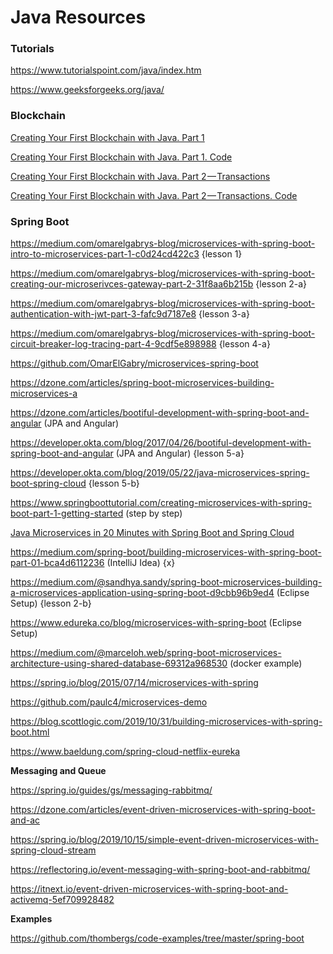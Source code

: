 # Java Resources

### Tutorials

https://www.tutorialspoint.com/java/index.htm

https://www.geeksforgeeks.org/java/

### Blockchain

[Creating Your First Blockchain with Java. Part 1](https://medium.com/programmers-blockchain/create-simple-blockchain-java-tutorial-from-scratch-6eeed3cb03fa)

[Creating Your First Blockchain with Java. Part 1. Code](https://github.com/CryptoKass/NoobChain-Tutorial-Part-1)

[Creating Your First Blockchain with Java. Part 2 — Transactions](https://medium.com/programmers-blockchain/creating-your-first-blockchain-with-java-part-2-transactions-2cdac335e0ce)

[Creating Your First Blockchain with Java. Part 2 — Transactions. Code](https://github.com/CryptoKass/NoobChain-Tutorial-Part-2)

### Spring Boot

https://medium.com/omarelgabrys-blog/microservices-with-spring-boot-intro-to-microservices-part-1-c0d24cd422c3 {lesson 1}

https://medium.com/omarelgabrys-blog/microservices-with-spring-boot-creating-our-microserivces-gateway-part-2-31f8aa6b215b {lesson 2-a}

https://medium.com/omarelgabrys-blog/microservices-with-spring-boot-authentication-with-jwt-part-3-fafc9d7187e8 {lesson 3-a}

https://medium.com/omarelgabrys-blog/microservices-with-spring-boot-circuit-breaker-log-tracing-part-4-9cdf5e898988 {lesson 4-a}

https://github.com/OmarElGabry/microservices-spring-boot

https://dzone.com/articles/spring-boot-microservices-building-microservices-a

https://dzone.com/articles/bootiful-development-with-spring-boot-and-angular (JPA and Angular)

https://developer.okta.com/blog/2017/04/26/bootiful-development-with-spring-boot-and-angular (JPA and Angular) {lesson 5-a}

https://developer.okta.com/blog/2019/05/22/java-microservices-spring-boot-spring-cloud {lesson 5-b}

https://www.springboottutorial.com/creating-microservices-with-spring-boot-part-1-getting-started (step by step)

[Java Microservices in 20 Minutes with Spring Boot and Spring Cloud](https://www.youtube.com/watch?time_continue=2&v=rH-FnPC_xCA&feature=emb_logo)

https://medium.com/spring-boot/building-microservices-with-spring-boot-part-01-bca4d6112236 (IntelliJ Idea) {x}

https://medium.com/@sandhya.sandy/spring-boot-microservices-building-a-microservices-application-using-spring-boot-d9cbb96b9ed4 (Eclipse Setup) {lesson 2-b}

https://www.edureka.co/blog/microservices-with-spring-boot (Eclipse Setup)

https://medium.com/@marceloh.web/spring-boot-microservices-architecture-using-shared-database-69312a968530 (docker example)

https://spring.io/blog/2015/07/14/microservices-with-spring

https://github.com/paulc4/microservices-demo

https://blog.scottlogic.com/2019/10/31/building-microservices-with-spring-boot.html

https://www.baeldung.com/spring-cloud-netflix-eureka

**Messaging and Queue**

https://spring.io/guides/gs/messaging-rabbitmq/

https://dzone.com/articles/event-driven-microservices-with-spring-boot-and-ac

https://spring.io/blog/2019/10/15/simple-event-driven-microservices-with-spring-cloud-stream

https://reflectoring.io/event-messaging-with-spring-boot-and-rabbitmq/

https://itnext.io/event-driven-microservices-with-spring-boot-and-activemq-5ef709928482

**Examples**

https://github.com/thombergs/code-examples/tree/master/spring-boot